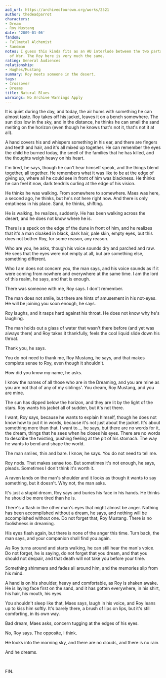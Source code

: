 ```yaml
---
ao3_url: https://archiveofourown.org/works/2521
author: thedeadparrot
characters:
- Dream
- Roy Mustang
date: '2009-01-06'
fandom:
- Fullmetal Alchemist
- Sandman
notes: I guess this kinda fits as an AU interlude between the two parts of Masters
  of War. The Roy here is very much the same.
rating: General Audiences
relationship:
- Hughes/Mustang
summary: Roy meets someone in the desert.
tags:
- Crossover
- Dreams
title: Natural Blues
warnings: No Archive Warnings Apply
---
```


It is quiet during the day, and today, the air hums with something he can almost taste. Roy takes off his jacket, leaves it on a bench somewhere. The sun dips low in the sky, and in the distance, he thinks he can smell the sand melting on the horizon (even though he knows that's not it, that's not it at all).

A hand covers his and whispers something in his ear, and there are fingers and teeth and hair, and it's all mixed up together. He can remember the eyes the child he burned today, the smell of the families that he has killed, and the thoughts weigh heavy on his heart.

I'm tired, he says, though he can't hear himself speak, and the things blend together, all together. He remembers what it was like to be at the edge of giving up, where all he could see in front of him was blackness. He thinks he can feel it now, dark tendrils curling at the edge of his vision.

He thinks he was walking. From somewhere to somewhere. Maes was here, a second ago, he thinks, but he's not here right now. And there is only emptiness in his place. Sand, he thinks, shifting.

He is walking, he realizes, suddenly. He has been walking across the desert, and he does not know where he is.

There is a speck on the edge of the dune in front of him, and he realizes that it's a man cloaked in black, dark hair, pale skin, empty eyes, but this does not bother Roy, for some reason, any reason.

Who are you, he asks, though his voice sounds dry and parched and raw. He sees that the eyes were not empty at all, but are something else, something different.

Who I am does not concern you, the man says, and his voice sounds as if it were coming from nowhere and everywhere at the same time. I am the lord of this realm, he says, and that is enough.

There was someone with me, Roy says. I don't remember.

The man does not smile, but there are hints of amusement in his not-eyes. He will be joining you soon enough, he says.

Roy laughs, and it rasps hard against his throat. He does not know why he's laughing.

The man holds out a glass of water that wasn't there before (and yet was always there) and Roy takes it thankfully, feels the cool liquid slide down his throat.

Thank you, he says.

You do not need to thank me, Roy Mustang, he says, and that makes complete sense to Roy, even though it shouldn't.

How did you know my name, he asks.

I know the names of all those who are in the Dreaming, and you are mine as you are not that of any of my siblings'. You dream, Roy Mustang, and you are mine.

The sun has dipped below the horizon, and they are lit by the light of the stars. Roy wants his jacket all of sudden, but it's not there.

I want, Roy says, because he wants to explain himself, though he does not know how to put it in words, because it's not just about the jacket. It's about something more than that. I want to..., he says, but there are no words for it, the dream, things that he sees when he closes his eyes. There are no words to describe the twisting, pushing feeling at the pit of his stomach. The way he wants to bend and shape the world.

The man smiles, thin and bare. I know, he says. You do not need to tell me.

Roy nods. That makes sense too. But sometimes it's not enough, he says, pleads. Sometimes I don't think it's worth it.

A raven lands on the man's shoulder and it looks as though it wants to say something, but it doesn't. Why not, the man asks.

It's just a stupid dream, Roy says and buries his face in his hands. He thinks he should be more tired than he is.

There's a flash in the other man's eyes that might almost be anger. Nothing has been accomplished without a dream, he says, and nothing will be accomplished without one. Do not forget that, Roy Mustang. There is no foolishness in dreaming.

His eyes flash again, but there is none of the anger this time. Turn back, the man says, and your companion shall find you again.

As Roy turns around and starts walking, he can still hear the man's voice. Do not forget, he is saying, do not forget that you dream, and that you should not despair, and that death will not take you before your time.

Something shimmers and fades all around him, and the memories slip from his mind.

A hand is on his shoulder, heavy and comfortable, as Roy is shaken awake. He is laying face first on the sand, and it has gotten everywhere, in his shirt, his hair, his mouth, his eyes.

You shouldn't sleep like that, Maes says, laugh in his voice, and Roy leans up to kiss him softly. It's barely there, a brush of lips on lips, but it's still comforting, in its own way.

Bad dream, Maes asks, concern tugging at the edges of his eyes.

No, Roy says. The opposite, I think.

He looks into the morning sky, and there are no clouds, and there is no rain.

And he dreams.

 

FIN.
